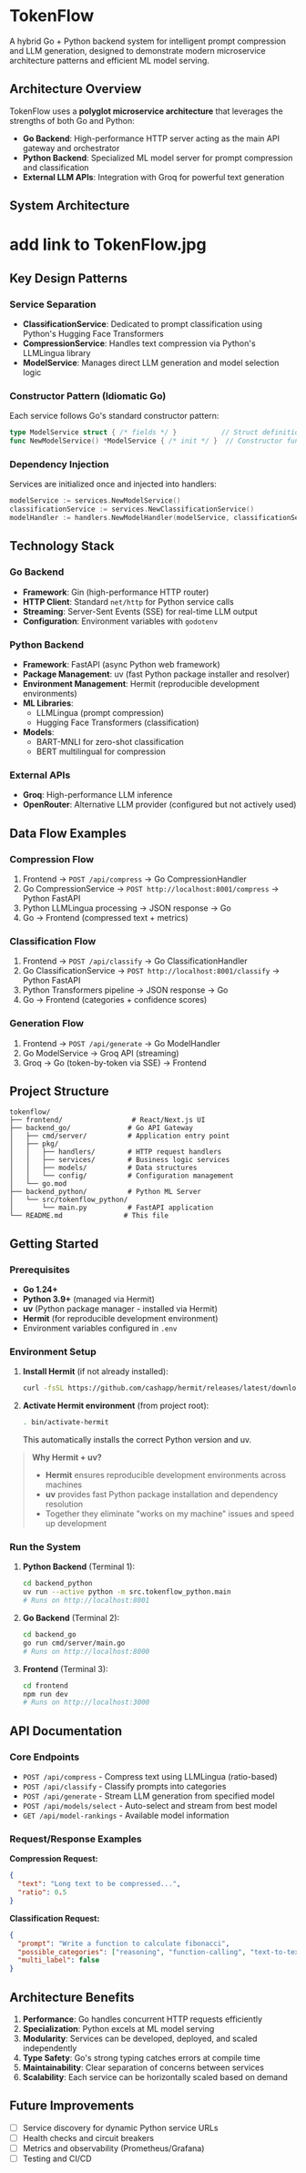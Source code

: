 # TokenFlow

A hybrid Go + Python backend system for intelligent prompt compression and LLM generation, designed to demonstrate modern microservice architecture patterns and efficient ML model serving.

## Architecture Overview

TokenFlow uses a **polyglot microservice architecture** that leverages the strengths of both Go and Python:

- **Go Backend**: High-performance HTTP server acting as the main API gateway and orchestrator
- **Python Backend**: Specialized ML model server for prompt compression and classification
- **External LLM APIs**: Integration with Groq for powerful text generation

## System Architecture

# add link to TokenFlow.jpg     

## Key Design Patterns

### Service Separation
- **ClassificationService**: Dedicated to prompt classification using Python's Hugging Face Transformers
- **CompressionService**: Handles text compression via Python's LLMLingua library  
- **ModelService**: Manages direct LLM generation and model selection logic

### Constructor Pattern (Idiomatic Go)
Each service follows Go's standard constructor pattern:
```go
type ModelService struct { /* fields */ }           // Struct definition
func NewModelService() *ModelService { /* init */ }  // Constructor function
```

### Dependency Injection
Services are initialized once and injected into handlers:
```go
modelService := services.NewModelService()
classificationService := services.NewClassificationService()
modelHandler := handlers.NewModelHandler(modelService, classificationService)
```

## Technology Stack

### Go Backend
- **Framework**: Gin (high-performance HTTP router)
- **HTTP Client**: Standard `net/http` for Python service calls
- **Streaming**: Server-Sent Events (SSE) for real-time LLM output
- **Configuration**: Environment variables with `godotenv`

### Python Backend  
- **Framework**: FastAPI (async Python web framework)
- **Package Management**: uv (fast Python package installer and resolver)
- **Environment Management**: Hermit (reproducible development environments)
- **ML Libraries**: 
  - LLMLingua (prompt compression)
  - Hugging Face Transformers (classification)
- **Models**: 
  - BART-MNLI for zero-shot classification
  - BERT multilingual for compression

### External APIs
- **Groq**: High-performance LLM inference
- **OpenRouter**: Alternative LLM provider (configured but not actively used)

## Data Flow Examples

### Compression Flow
1. Frontend → `POST /api/compress` → Go CompressionHandler
2. Go CompressionService → `POST http://localhost:8001/compress` → Python FastAPI
3. Python LLMLingua processing → JSON response → Go
4. Go → Frontend (compressed text + metrics)

### Classification Flow  
1. Frontend → `POST /api/classify` → Go ClassificationHandler
2. Go ClassificationService → `POST http://localhost:8001/classify` → Python FastAPI
3. Python Transformers pipeline → JSON response → Go
4. Go → Frontend (categories + confidence scores)

### Generation Flow
1. Frontend → `POST /api/generate` → Go ModelHandler
2. Go ModelService → Groq API (streaming)
3. Groq → Go (token-by-token via SSE) → Frontend

## Project Structure

```
tokenflow/
├── frontend/                 # React/Next.js UI
├── backend_go/              # Go API Gateway
│   ├── cmd/server/          # Application entry point
│   ├── pkg/
│   │   ├── handlers/        # HTTP request handlers
│   │   ├── services/        # Business logic services
│   │   ├── models/          # Data structures
│   │   └── config/          # Configuration management
│   └── go.mod
├── backend_python/          # Python ML Server
│   └── src/tokenflow_python/
│       └── main.py          # FastAPI application
└── README.md               # This file
```

## Getting Started

### Prerequisites
- **Go 1.24+**
- **Python 3.9+** (managed via Hermit)
- **uv** (Python package manager - installed via Hermit)
- **Hermit** (for reproducible development environment)
- Environment variables configured in `.env`

### Environment Setup
1. **Install Hermit** (if not already installed):
   ```bash
   curl -fsSL https://github.com/cashapp/hermit/releases/latest/download/install.sh | bash
   ```

2. **Activate Hermit environment** (from project root):
   ```bash
   . bin/activate-hermit
   ```
   This automatically installs the correct Python version and uv.

> **Why Hermit + uv?**
> - **Hermit** ensures reproducible development environments across machines
> - **uv** provides fast Python package installation and dependency resolution
> - Together they eliminate "works on my machine" issues and speed up development

### Run the System
1. **Python Backend** (Terminal 1):
   ```bash
   cd backend_python
   uv run --active python -m src.tokenflow_python.main
   # Runs on http://localhost:8001
   ```

2. **Go Backend** (Terminal 2):
   ```bash
   cd backend_go
   go run cmd/server/main.go
   # Runs on http://localhost:8000
   ```

3. **Frontend** (Terminal 3):
   ```bash
   cd frontend
   npm run dev
   # Runs on http://localhost:3000
   ```

## API Documentation

### Core Endpoints
- `POST /api/compress` - Compress text using LLMLingua (ratio-based)
- `POST /api/classify` - Classify prompts into categories
- `POST /api/generate` - Stream LLM generation from specified model
- `POST /api/models/select` - Auto-select and stream from best model
- `GET /api/model-rankings` - Available model information

### Request/Response Examples

**Compression Request:**
```json
{
  "text": "Long text to be compressed...",
  "ratio": 0.5
}
```

**Classification Request:**
```json
{
  "prompt": "Write a function to calculate fibonacci",
  "possible_categories": ["reasoning", "function-calling", "text-to-text"],
  "multi_label": false
}
```

## Architecture Benefits

1. **Performance**: Go handles concurrent HTTP requests efficiently
2. **Specialization**: Python excels at ML model serving 
3. **Modularity**: Services can be developed, deployed, and scaled independently
4. **Type Safety**: Go's strong typing catches errors at compile time
5. **Maintainability**: Clear separation of concerns between services
6. **Scalability**: Each service can be horizontally scaled based on demand

## Future Improvements

- [ ] Service discovery for dynamic Python service URLs
- [ ] Health checks and circuit breakers
- [ ] Metrics and observability (Prometheus/Grafana)
- [ ] Testing and CI/CD